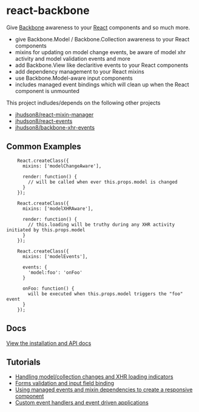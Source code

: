 react-backbone
==============
Give [Backbone](http://backbonejs.org/) awareness to your [React](http://facebook.github.io/react/) components and so much more.

* give Backbone.Model / Backbone.Collection awareness to your React components
* mixins for updating on model change events, be aware of model xhr activity and model validation events and more
* add Backbone.View like declaritive events to your React components
* add dependency management to your React mixins
* use Backbone.Model-aware input components
* includes managed event bindings which will clean up when the React component is unmounted

This project indludes/depends on the following other projects

* [jhudson8/react-mixin-manager](https://github.com/jhudson8/react-mixin-manager)
* [jhudson8/react-events](https://github.com/jhudson8/react-events)
* [jhudson8/backbone-xhr-events](https://github.com/jhudson8/backbone-xhr-events)


## Common Examples

```
    React.createClass({
      mixins: ['modelChangeAware'],

      render: function() {
        // will be called when ever this.props.model is changed
      }
    });
```

```
    React.createClass({
      mixins: ['modelXHRAware'],

      render: function() {
        // this.loading will be truthy during any XHR activity initiated by this.props.model
      }
    });
```

```
    React.createClass({
      mixins: ['modelEvents'],

      events: {
        'model:foo': 'onFoo'
      }

      onFoo: function() {
        will be executed when this.props.model triggers the "foo" event
      }
    });
```

## Docs

[View the installation and API docs](http://jhudson8.github.io/fancydocs/index.html#project/jhudson8/react-backbone)


## Tutorials

* [Handling model/collection changes and XHR loading indicators](https://github.com/jhudson8/react-backbone/tree/master/tutorials/collection-binding)
* [Forms validation and input field binding](https://github.com/jhudson8/react-backbone/tree/master/tutorials/forms)
* [Using managed events and mixin dependencies to create a responsive component](https://github.com/jhudson8/react-backbone/tree/master/tutorials/responsive-design)
* [Custom event handlers and event driven applications](https://github.com/jhudson8/react-backbone/blob/master/tutorials/event-driven-app)
